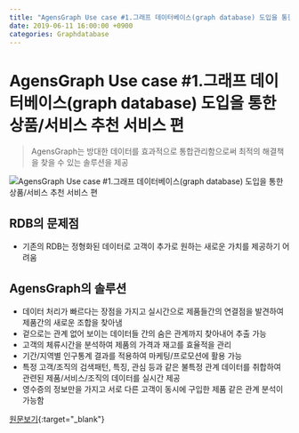 ```yaml
---
title: "AgensGraph Use case #1.그래프 데이터베이스(graph database) 도입을 통한 상품/서비스 추천 서비스 편"
date: 2019-06-11 16:00:00 +0900
categories: Graphdatabase
---
```


# AgensGraph Use case #1.그래프 데이터베이스(graph database) 도입을 통한 상품/서비스 추천 서비스 편


> AgensGraph는 방대한 데이터를 효과적으로 통합관리함으로써 최적의 해결책을 찾을 수 있는 솔루션을 제공


 ![AgensGraph Use case #1.그래프 데이터베이스(graph database) 도입을 통한 상품/서비스 추천 서비스 편](https://blogfiles.pstatic.net/MjAxNzEyMTNfMTk2/MDAxNTEzMTUxNjM3NzU0.EjSDCrdn3_27BJbDkPbJ4zqtQGPS-6BAnR1thfrNANYg.rj_lSYEqHoEhKP29encSH3gXB-TXthXUV-I6Nh5CPFMg.JPEG.bitnine9/graphdatabase6.jpg)


## RDB의 문제점 

- 기존의 RDB는 정형화된 데이터로 고객이 추가로 원하는 새로운 가치를 제공하기 어려움


## AgensGraph의 솔루션 

- 데이터 처리가 빠르다는 장점을 가지고 실시간으로 제품들간의 연결점을 발견하여 제품간의 새로운 조합을 찾아냄
- 겉으로는 관계 없어 보이는 데이터들 간의 숨은 관계까지 찾아내어 추출 가능
- 고객의 체류시간을 분석하여 제품의 가격과 재고를 효율적을 관리
- 기간/지역별 인구통계 결과를 적용하여 마케팅/프로모션에 활용 가능
- 특정 고객/조직의 검색패턴, 특징, 관심 등과 같은 불특정 관계 데이터를 취합하여 관련된 제품/서비스/조직의 데이터를 실시간 제공
- 영수증의 정보만을 가지고 서로 다른 고객이 동시에 구입한 제품 같은 관계 분석이 가능함


[원문보기](https://blog.naver.com/bitnine9/221146834912){:target="_blank"}


